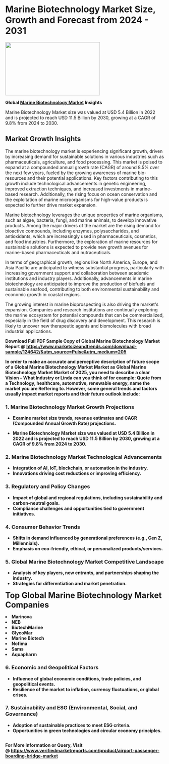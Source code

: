 <H1>Marine Biotechnology Market Size, Growth and Forecast from 2024 - 2031</H1><img class="aligncenter size-medium wp-image-584254" src="https://thirdeyenews.in/wp-content/uploads/2024/09/Global-Market-Research-300x168.jpeg" alt="" width="300" height="168" /><p><strong>Global&nbsp;<a href="https://www.marketsizeandtrends.com/download-sample/124642/&amp;utm_source=Pulse&amp;utm_medium=205">Marine Biotechnology Market</a> Insights</strong></p><p>Marine Biotechnology Market size was valued at USD 5.4 Billion in 2022 and is projected to reach USD 11.5 Billion by 2030, growing at a CAGR of 9.8% from 2024 to 2030.</p><p><h2>Market Growth Insights</h2> <p>The marine biotechnology market is experiencing significant growth, driven by increasing demand for sustainable solutions in various industries such as pharmaceuticals, agriculture, and food processing. This market is poised to expand at a compounded annual growth rate (CAGR) of around 8.5% over the next few years, fueled by the growing awareness of marine bio-resources and their potential applications. Key factors contributing to this growth include technological advancements in genetic engineering, improved extraction techniques, and increased investments in marine-based research. Additionally, the rising focus on ocean conservation and the exploitation of marine microorganisms for high-value products is expected to further drive market expansion.</p> <p><strong></strong></p> <p>Marine biotechnology leverages the unique properties of marine organisms, such as algae, bacteria, fungi, and marine animals, to develop innovative products. Among the major drivers of the market are the rising demand for bioactive compounds, including enzymes, polysaccharides, and antioxidants, which are increasingly used in pharmaceuticals, cosmetics, and food industries. Furthermore, the exploration of marine resources for sustainable solutions is expected to provide new growth avenues for marine-based pharmaceuticals and nutraceuticals.</p> <p>In terms of geographical growth, regions like North America, Europe, and Asia Pacific are anticipated to witness substantial progress, particularly with increasing government support and collaboration between academic institutions and industry players. Additionally, advancements in marine biotechnology are anticipated to improve the production of biofuels and sustainable seafood, contributing to both environmental sustainability and economic growth in coastal regions.</p> <p>The growing interest in marine bioprospecting is also driving the market's expansion. Companies and research institutions are continually exploring the marine ecosystem for potential compounds that can be commercialized, especially in the field of drug discovery and development. This research is likely to uncover new therapeutic agents and biomolecules with broad industrial applications.</p> <p><strong></p><p><span class=""><strong>Download Full PDF Sample Copy of Global Marine Biotechnology Market Report</strong> @ <a href="https://www.marketsizeandtrends.com/download-sample/124642/&amp;utm_source=Pulse&amp;utm_medium=205" target="_blank">https://www.marketsizeandtrends.com/download-sample/124642/&amp;utm_source=Pulse&amp;utm_medium=205</a></span></p><p>In order to make an accurate and perceptive description of future scope of a Global&nbsp;Marine Biotechnology Market Market as Global&nbsp;Marine Biotechnology Market Market of 2025, you need to describe a clear Vision &ndash; What Industry or Linda can you think of for example: Quote from a Technology, healthcare, automotive, renewable energy, name the market you are Reffering to. However, some general trends and factors usually impact market reports and their future outlook include:</p><h3>1.&nbsp;<strong>Marine Biotechnology Market Growth Projections</strong></h3><ul><li>Examine market size trends, revenue estimates and CAGR (Compounded Annual Growth Rate) projections.</li><li><p>Marine Biotechnology Market size was valued at USD 5.4 Billion in 2022 and is projected to reach USD 11.5 Billion by 2030, growing at a CAGR of 9.8% from 2024 to 2030.</p></li></ul><h3>2.&nbsp;<strong>Marine Biotechnology Market Technological Advancements</strong></h3><ul><li>Integration of AI, IoT, blockchain, or automation in the industry.</li><li>Innovations driving cost reductions or improving efficiency.</li></ul><h3>3.&nbsp;<strong>Regulatory and Policy Changes</strong></h3><ul><li>Impact of global and regional regulations, including sustainability and carbon-neutral goals.</li><li>Compliance challenges and opportunities tied to government initiatives.</li></ul><h3>4.&nbsp;<strong>Consumer Behavior Trends</strong></h3><ul><li>Shifts in demand influenced by generational preferences (e.g., Gen Z, Millennials).</li><li>Emphasis on eco-friendly, ethical, or personalized products/services.</li></ul><h3>5.&nbsp;<strong>Global Marine Biotechnology Market Competitive Landscape</strong></h3><ul><li>Analysis of key players, new entrants, and partnerships shaping the industry.</li><li>Strategies for differentiation and market penetration.</li></ul><p data-pm-slice="1 1 []"><span style="color: inherit; font-family: inherit; font-size: 25px;">Top Global Marine Biotechnology Market Companies</span></p><div class="" data-test-id=""><p><li>Marinova</li><li> NEB</li><li> BiotechMarine</li><li> GlycoMar</li><li> Marine Biotech</li><li> Nofima</li><li> Sams</li><li> Aquapharm</li></p></div><h3>6.&nbsp;<strong>Economic and Geopolitical Factors</strong></h3><ul><li>Influence of global economic conditions, trade policies, and geopolitical events.</li><li>Resilience of the market to inflation, currency fluctuations, or global crises.</li></ul><h3>7.&nbsp;<strong>Sustainability and ESG (Environmental, Social, and Governance)</strong></h3><ul><li>Adoption of sustainable practices to meet ESG criteria.</li><li>Opportunities in green technologies and circular economy principles.</li></ul><h2><strong style="font-size: 14px;">For More Information or Query, Visit @&nbsp;</strong><a style="background-color: #ffffff; font-size: 14px;" href="https://www.marketsizeandtrends.com/report/marine-biotechnology-market/" target="_blank">https://www.verifiedmarketreports.com/product/airport-passenger-boarding-bridge-market</a></h2>
